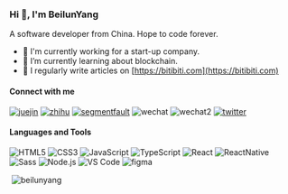 ### Hi 👋, I'm BeilunYang

A software developer from China. Hope to code forever.

- 🔭 I'm currently working for a start-up company.
- 🌱 I’m currently learning about blockchain.
- 📝 I regularly write articles on [https://bitibiti.com](https://bitibiti.com)

#### Connect with me

[![juejin](https://img.shields.io/badge/掘金-悖论-1e80ff?style=flat-square)](https://juejin.cn/user/2453765680798551)
[![zhihu](https://img.shields.io/badge/知乎-beilunyang-056de8?style=flat-square)](https://www.zhihu.com/people/beilunyang)
[![segmentfault](https://img.shields.io/badge/思否-悖论-008050?style=flat-square)](https://segmentfault.com/u/beilunyang)
![wechat](https://img.shields.io/badge/微信号-hansenones-brightgreen?style=flat-square)
![wechat2](https://img.shields.io/badge/微信公众号-悖论的技术小屋-brightgreen?style=flat-square)
[![twitter](https://img.shields.io/twitter/follow/beilunyang.svg?label=beilunyang
)](https://x.com/beilunyang)

#### Languages and Tools

![HTML5](https://img.shields.io/badge/-HTML5-%23E34C26?style=flat&logo=html5&logoColor=ffffff)
![CSS3](https://img.shields.io/badge/-CSS3-%23197CBE?style=flat&logo=css3)
![JavaScript](https://img.shields.io/badge/-JavaScript-%23F7DF1C?style=flat&logo=javascript&logoColor=000000&labelColor=%23ECD83E&color=%23ECD83E)
![TypeScript](https://img.shields.io/badge/-TypeScript-%233178C6?style=flat&logo=typescript&logoColor=ffffff)
![React](https://img.shields.io/badge/-React-%2320232A?logoColor=61DAFB&style=flat&logo=react)
![ReactNative](https://img.shields.io/badge/-ReactNative-%2320232A?logoColor=61DAFB&style=flat&logo=react)
![Sass](https://img.shields.io/badge/-Sass-%23CB6498?style=flat&logo=sass&logoColor=ffffff)
![Node.js](https://img.shields.io/badge/-Node.js-%23579050?style=flat&logo=node.js&logoColor=ffffff)
![VS Code](https://img.shields.io/badge/-VSCode-%230066B8?style=flat&logo=visual-studio-code)
![figma](https://img.shields.io/badge/-Figma-%23F24E1E?style=flat&logo=figma&logoColor=ffffff)


<p>&nbsp;<img align="center" src="https://github-readme-stats.vercel.app/api?username=beilunyang&show_icons=true&locale=en" alt="beilunyang" /></p>
